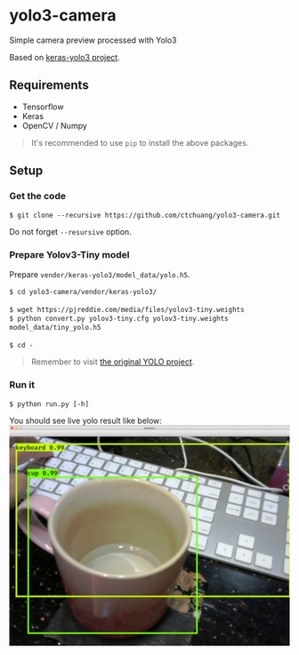 # yolo3-camera
Simple camera preview processed with Yolo3 

Based on [keras-yolo3 project](https://github.com/qqwweee/keras-yolo3/).

## Requirements

- Tensorflow
- Keras
- OpenCV / Numpy

> It's recommended to use `pip` to install the above packages.

## Setup

### Get the code

```console
$ git clone --recursive https://github.com/ctchuang/yolo3-camera.git
```

Do not forget `--resursive` option.

### Prepare Yolov3-Tiny model

Prepare `vendor/keras-yolo3/model_data/yolo.h5`.

```console
$ cd yolo3-camera/vendor/keras-yolo3/

$ wget https://pjreddie.com/media/files/yolov3-tiny.weights
$ python convert.py yolov3-tiny.cfg yolov3-tiny.weights model_data/tiny_yolo.h5

$ cd -
```

> Remember to visit [the original YOLO project](https://pjreddie.com/darknet/yolo/).

### Run it

```console
$ python run.py [-h]
```

You should see live yolo result like below:
![Example](doc/example.jpg)
